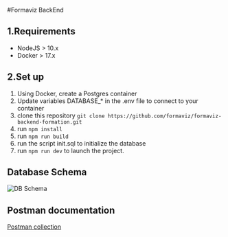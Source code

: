 #Formaviz BackEnd

## 1.Requirements

- NodeJS > 10.x
- Docker > 17.x

## 2.Set up

1. Using Docker, create a Postgres container
2. Update variables DATABASE_* in the .env file to connect to your container
3. clone this repository ```git clone https://github.com/formaviz/formaviz-backend-formation.git```
4. run ```npm install```
5. run ```npm run build```
6. run the script init.sql to initialize the database
7. run ```npm run dev``` to launch the project. 

## Database Schema

![DB Schema](https://github.com/formaviz/formaviz-backend-formation/tree/develop/src/utils/MCD.png "Formaviz BackEnd DB Schema")


## Postman documentation

[Postman collection](https://github.com/formaviz/formaviz-backend-formation/tree/develop/src/utils/FORMAVIZ_CC.postman_collection.json)
